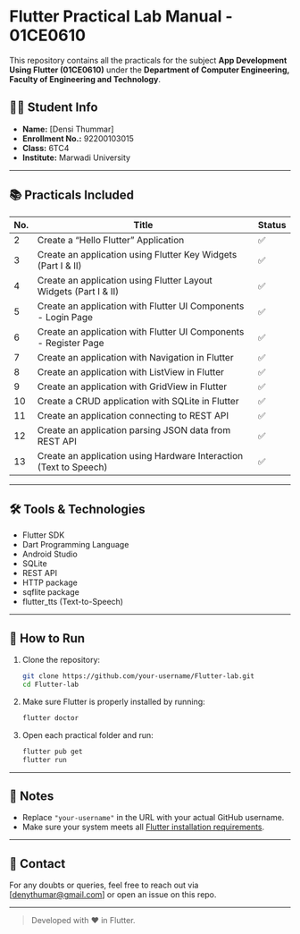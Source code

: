# Flutter Practical Lab Manual - 01CE0610

This repository contains all the practicals for the subject **App Development Using Flutter (01CE0610)** under the **Department of Computer Engineering, Faculty of Engineering and Technology**.

## 👩‍💻 Student Info

- **Name:** [Densi Thummar]
- **Enrollment No.:** 92200103015
- **Class:** 6TC4
- **Institute:** Marwadi University

---

## 📚 Practicals Included

| No. | Title                                                                 |  Status |
|-----|-----------------------------------------------------------------------|-------- |
| 2   | Create a “Hello Flutter” Application                                  | ✅      |
| 3   | Create an application using Flutter Key Widgets (Part I & II)         | ✅      |
| 4   | Create an application using Flutter Layout Widgets (Part I & II)      | ✅      |
| 5   | Create an application with Flutter UI Components - Login Page         | ✅      |
| 6   | Create an application with Flutter UI Components - Register Page      | ✅      |
| 7   | Create an application with Navigation in Flutter                      | ✅      |
| 8   | Create an application with ListView in Flutter                        | ✅      |
| 9   | Create an application with GridView in Flutter                        | ✅      |
| 10  | Create a CRUD application with SQLite in Flutter                      | ✅      |
| 11  | Create an application connecting to REST API                          | ✅      |
| 12  | Create an application parsing JSON data from REST API                 | ✅      |
| 13  | Create an application using Hardware Interaction (Text to Speech)     | ✅      |

---

## 🛠️ Tools & Technologies

- Flutter SDK
- Dart Programming Language
- Android Studio
- SQLite
- REST API
- HTTP package
- sqflite package
- flutter_tts (Text-to-Speech)

---

## 🚀 How to Run

1. Clone the repository:
   ```bash
   git clone https://github.com/your-username/Flutter-lab.git
   cd Flutter-lab
   ```

2. Make sure Flutter is properly installed by running:
   ```bash
   flutter doctor
   ```

3. Open each practical folder and run:
   ```bash
   flutter pub get
   flutter run
   ```

---

## 📎 Notes

- Replace `"your-username"` in the URL with your actual GitHub username.
- Make sure your system meets all [Flutter installation requirements](https://docs.flutter.dev/get-started/install).

---

## 📧 Contact

For any doubts or queries, feel free to reach out via [denythumar@gmail.com] or open an issue on this repo.

---

> Developed with ❤️ in Flutter.

